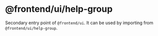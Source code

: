 # @frontend/ui/help-group

Secondary entry point of `@frontend/ui`. It can be used by importing from `@frontend/ui/help-group`.
